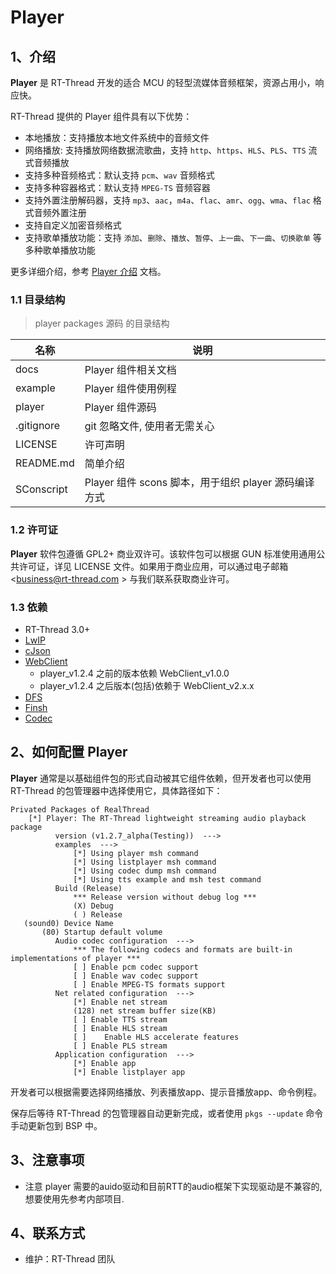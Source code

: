 # Player

## 1、介绍

**Player** 是 RT-Thread 开发的适合 MCU 的轻型流媒体音频框架，资源占用小，响应快。

RT-Thread 提供的 Player 组件具有以下优势：

- 本地播放：支持播放本地文件系统中的音频文件
- 网络播放: 支持播放网络数据流歌曲，支持 `http`、`https`、`HLS`、`PLS`、`TTS` 流式音频播放
- 支持多种音频格式：默认支持 `pcm`、`wav` 音频格式
- 支持多种容器格式：默认支持 `MPEG-TS` 音频容器
- 支持外置注册解码器，支持 `mp3`、`aac`，`m4a`、`flac`、`amr`、`ogg`、`wma`、`flac` 格式音频外置注册
- 支持自定义加密音频格式
- 支持歌单播放功能：支持 `添加`、`删除`、`播放`、`暂停`、`上一曲`、`下一曲`、`切换歌单` 等多种歌单播放功能

更多详细介绍，参考 [Player 介绍](docs/introduction.md) 文档。

### 1.1 目录结构

> player packages 源码 的目录结构

| 名称 | 说明 |
| ---- | ---- |
| docs | Player 组件相关文档 |
| example | Player 组件使用例程 |
| player  | Player 组件源码 |
| .gitignore | git 忽略文件, 使用者无需关心 |
| LICENSE | 许可声明 |
| README.md | 简单介绍 |
| SConscript | Player 组件 scons 脚本，用于组织 player 源码编译方式 |

### 1.2 许可证

**Player** 软件包遵循 GPL2+ 商业双许可。该软件包可以根据 GUN 标准使用通用公共许可证，详见 LICENSE 文件。如果用于商业应用，可以通过电子邮箱 <business@rt-thread.com > 与我们联系获取商业许可。

### 1.3 依赖

- RT-Thread 3.0+
- [LwIP](https://github.com/RT-Thread/rt-thread/tree/master/components/net/lwip-2.0.2)
- [cJson](https://github.com/RT-Thread-packages/cJSON)
- [WebClient](https://github.com/RT-Thread-packages/webclient)
    - player_v1.2.4 之前的版本依赖 WebClient_v1.0.0
    - player_v1.2.4 之后版本(包括)依赖于 WebClient_v2.x.x
- [DFS](https://github.com/RT-Thread/rt-thread/tree/master/components/dfs)
- [Finsh](https://github.com/RT-Thread/rt-thread/tree/master/components/finsh)
- [Codec](None)

## 2、如何配置 Player

**Player** 通常是以基础组件包的形式自动被其它组件依赖，但开发者也可以使用 RT-Thread 的包管理器中选择使用它，具体路径如下：

```
Privated Packages of RealThread
    [*] Player: The RT-Thread lightweight streaming audio playback package
          version (v1.2.7_alpha(Testing))  --->
          examples  --->
              [*] Using player msh command
              [*] Using listplayer msh command
              [*] Using codec dump msh command
              [*] Using tts example and msh test command
          Build (Release)
              *** Release version without debug log ***
              (X) Debug
              ( ) Release
   (sound0) Device Name
       (80) Startup default volume
          Audio codec configuration  --->
              *** The following codecs and formats are built-in implementations of player ***
              [ ] Enable pcm codec support
              [ ] Enable wav codec support
              [ ] Enable MPEG-TS formats support
          Net related configuration  --->
              [*] Enable net stream
              (128) net stream buffer size(KB)
              [ ] Enable TTS stream
              [ ] Enable HLS stream
              [ ]    Enable HLS accelerate features
              [ ] Enable PLS stream
	      Application configuration  --->
              [*] Enable app
              [*] Enable listplayer app   
```

开发者可以根据需要选择网络播放、列表播放app、提示音播放app、命令例程。

保存后等待 RT-Thread 的包管理器自动更新完成，或者使用 `pkgs --update` 命令手动更新包到 BSP 中。

## 3、注意事项

- 注意 player 需要的auido驱动和目前RTT的audio框架下实现驱动是不兼容的, 想要使用先参考内部项目. 

## 4、联系方式

* 维护：RT-Thread 团队
